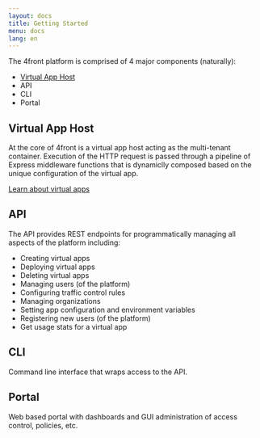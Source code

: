 ```yaml
---
layout: docs
title: Getting Started
menu: docs
lang: en
---
```


The 4front platform is comprised of 4 major components (naturally):

* [Virtual App Host](https://github.com/4front/apphost)
* API
* CLI
* Portal

## Virtual App Host
At the core of 4front is a virtual app host acting as the multi-tenant container. Execution of the HTTP request is passed through a pipeline of Express middleware functions that is dynamiclly composed based on the unique configuration of the virtual app.

[Learn about virtual apps](/docs/virtual-apps.html)

## API
The API provides REST endpoints for programmatically managing all aspects of the platform including:

* Creating virtual apps
* Deploying virtual apps
* Deleting virtual apps
* Managing users (of the platform)
* Configuring traffic control rules
* Managing organizations
* Setting app configuration and environment variables
* Registering new users (of the platform)
* Get usage stats for a virtual app

## CLI

Command line interface that wraps access to the API.

## Portal

Web based portal with dashboards and GUI administration of access control, policies, etc.
